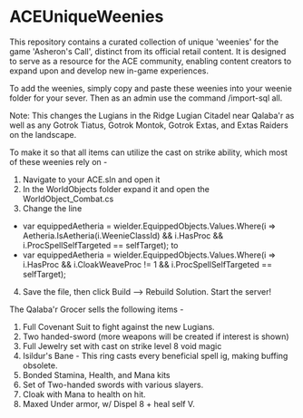 # ACEUniqueWeenies
This repository contains a curated collection of unique 'weenies' for the game 'Asheron's Call', distinct from its official retail content. It is designed to serve as a resource for the ACE community, enabling content creators to expand upon and develop new in-game experiences. 

To add the weenies, simply copy and paste these weenies into your weenie folder for your sever. Then as an admin use the command /import-sql all. 

Note: This changes the Lugians in the Ridge Lugian Citadel near Qalaba'r as well as any Gotrok Tiatus, Gotrok Montok, Gotrok Extas, and Extas Raiders on the landscape. 

To make it so that all items can utilize the cast on strike ability, which most of these weenies rely on - 
1. Navigate to your ACE.sln and open it
2. In the WorldObjects folder expand it and open the WorldObject_Combat.cs
3. Change the line
  - var equippedAetheria = wielder.EquippedObjects.Values.Where(i => Aetheria.IsAetheria(i.WeenieClassId) && i.HasProc && i.ProcSpellSelfTargeted == selfTarget);
to 
  - var equippedAetheria = wielder.EquippedObjects.Values.Where(i => i.HasProc && i.CloakWeaveProc != 1 && i.ProcSpellSelfTargeted == selfTarget);

4. Save the file, then click Build --> Rebuild Solution. Start the server!

The Qalaba'r Grocer sells the following items - 
1. Full Covenant Suit to fight against the new Lugians.
2. Two handed-sword (more weapons will be created if interest is shown)
3. Full Jewelry set with cast on strike level 8 void magic
4. Isildur's Bane - This ring casts every beneficial spell ig, making buffing obsolete.
5. Bonded Stamina, Health, and Mana kits
6. Set of Two-handed swords with various slayers.
7. Cloak with Mana to health on hit.
8. Maxed Under armor, w/ Dispel 8 + heal self V.
   

